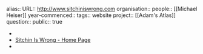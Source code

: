 alias::
URL:: http://www.sitchiniswrong.com
organisation::
people:: [[Michael Heiser]] 
year-commenced::
tags:: website
project:: [[Adam's Atlas]] 
question::
public:: true

-
- [Sitchin Is Wrong - Home Page](https://www.sitchiniswrong.com/index.html)
-